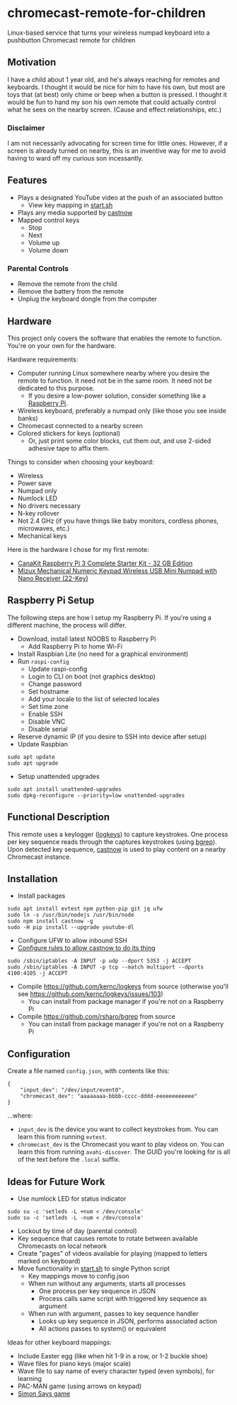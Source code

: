 # chromecast-remote-for-children
Linux-based service that turns your wireless numpad keyboard into a pushbutton Chromecast remote for children

## Motivation
I have a child about 1 year old, and he's always reaching for remotes and keyboards.  I thought it would be nice for him to have his own, but most are toys that (at best) only chime or beep when a button is pressed.  I thought it would be fun to hand my son his own remote that could actually control what he sees on the nearby screen.  (Cause and effect relationships, etc.)

### Disclaimer
I am not necessarily advocating for screen time for little ones.  However, if a screen is already turned on nearby, this is an inventive way for me to avoid having to ward off my curious son incessantly.

## Features
* Plays a designated YouTube video at the push of an associated button
    * View key mapping in [start.sh](start.sh)
* Plays any media supported by [castnow](https://github.com/xat/castnow)
* Mapped control keys
    * Stop
    * Next
    * Volume up
    * Volume down

### Parental Controls
* Remove the remote from the child
* Remove the battery from the remote
* Unplug the keyboard dongle from the computer

## Hardware
This project only covers the software that enables the remote to function.  You're on your own for the hardware.

Hardware requirements:
* Computer running Linux somewhere nearby where you desire the remote to function.  It need not be in the same room.  It need not be dedicated to this purpose.
    * If you desire a low-power solution, consider something like a [Raspberry Pi](https://www.raspberrypi.org/).
* Wireless keyboard, preferably a numpad only (like those you see inside banks)
* Chromecast connected to a nearby screen
* Colored stickers for keys (optional)
    * Or, just print some color blocks, cut them out, and use 2-sided adhesive tape to affix them.

Things to consider when choosing your keyboard:
* Wireless
* Power save
* Numpad only
* Numlock LED
* No drivers necessary
* N-key rollover
* Not 2.4 GHz (if you have things like baby monitors, cordless phones, microwaves, etc.)
* Mechanical keys

Here is the hardware I chose for my first remote:
* [CanaKit Raspberry Pi 3 Complete Starter Kit - 32 GB Edition](https://www.amazon.com/gp/product/B01C6Q2GSY/)
* [Mizux Mechanical Numeric Keypad Wireless USB Mini Numpad with Nano Receiver (22-Key)](https://www.amazon.com/gp/product/B0734JHW81/)

## Raspberry Pi Setup

The following steps are how I setup my Raspberry Pi.  If you're using a different machine, the process will differ.

* Download, install latest NOOBS to Raspberry Pi
    * Add Raspberry Pi to home Wi-Fi
* Install Raspbian Lite (no need for a graphical environment)
* Run `raspi-config`
    * Update raspi-config
    * Login to CLI on boot (not graphics desktop)
    * Change password
    * Set hostname
    * Add your locale to the list of selected locales
    * Set time zone
    * Enable SSH
    * Disable VNC
    * Disable serial
* Reserve dynamic IP (if you desire to SSH into device after setup)
* Update Raspbian
```
sudo apt update
sudo apt upgrade
```
* Setup unattended upgrades
```
sudo apt install unattended-upgrades
sudo dpkg-reconfigure --priority=low unattended-upgrades
```

## Functional Description
This remote uses a keylogger ([logkeys](https://github.com/kernc/logkeys)) to capture keystrokes.  One process per key sequence reads through the captures keystrokes (using [bgrep](https://github.com/rsharo/bgrep)).  Upon detected key sequence, [castnow](https://github.com/xat/castnow) is used to play content on a nearby Chromecast instance.

## Installation

* Install packages
```
sudo apt install evtest npm python-pip git jq ufw
sudo ln -s /usr/bin/nodejs /usr/bin/node
sudo npm install castnow -g
sudo -H pip install --upgrade youtube-dl
```
* Configure UFW to allow inbound SSH
* [Configure rules to allow castnow to do its thing](https://github.com/xat/castnow/wiki#castnow-keeps-being-stuck-in-the-state-loading-or-scanning)
```
sudo /sbin/iptables -A INPUT -p udp --dport 5353 -j ACCEPT
sudo /sbin/iptables -A INPUT -p tcp --match multiport --dports 4100:4105 -j ACCEPT
```
* Compile https://github.com/kernc/logkeys from source (otherwise you'll see https://github.com/kernc/logkeys/issues/103)
    * You can install from package manager if you're not on a Raspberry Pi
* Compile https://github.com/rsharo/bgrep from source
    * You can install from package manager if you're not on a Raspberry Pi

## Configuration

Create a file named `config.json`, with contents like this:
```
{
	"input_dev": "/dev/input/event0",
	"chromecast_dev": "aaaaaaaa-bbbb-cccc-dddd-eeeeeeeeeeee"
}
```

...where:
* `input_dev` is the device you want to collect keystrokes from.  You can learn this from running `evtest`.
* `chromecast_dev` is the Chromecast you want to play videos on.  You can learn this from running `avahi-discover`.  The GUID you're looking for is all of the text before the `.local` suffix.

## Ideas for Future Work
* Use numlock LED for status indicator
```
sudo su -c 'setleds -L +num < /dev/console'
sudo su -c 'setleds -L -num < /dev/console'
```
* Lockout by time of day (parental control)
* Key sequence that causes remote to rotate between available Chromecasts on local network
* Create "pages" of videos available for playing (mapped to letters marked on keyboard)
* Move functionality in [start.sh](start.sh) to single Python script
    * Key mappings move to config.json
    * When run without any arguments, starts all processes
        * One process per key sequence in JSON
        * Process calls same script with triggered key sequence as argument
    * When run with argument, passes to key sequence handler
        * Looks up key sequence in JSON, performs associated action
        * All actions passes to system() or equivalent

Ideas for other keyboard mappings:
* Include Easter egg (like when hit 1-9 in a row, or 1-2 buckle shoe)
* Wave files for piano keys (major scale)
* Wave file to say name of every character typed (even symbols), for learning
* PAC-MAN game (using arrows on keypad)
* [Simon Says game](http://labs.uxmonk.com/simon-says/)
